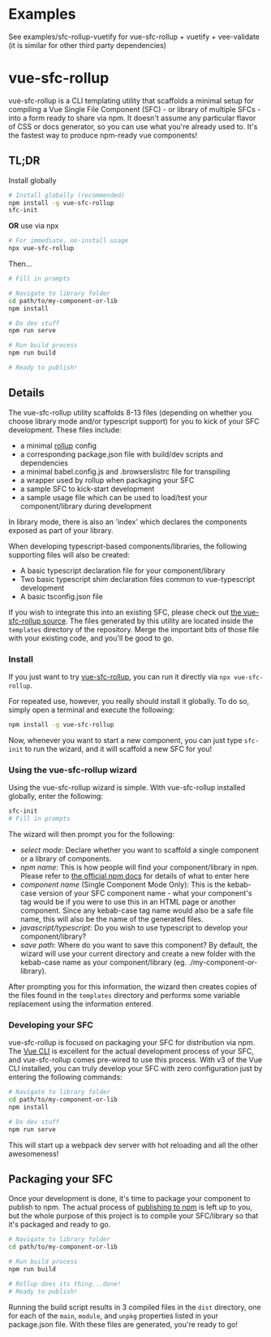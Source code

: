 # Examples
See examples/sfc-rollup-vuetify for vue-sfc-rollup + vuetify + vee-validate (it is similar for other third party dependencies)

# vue-sfc-rollup

vue-sfc-rollup is a CLI templating utility that scaffolds a minimal setup for compiling a Vue Single File Component (SFC) - or library of multiple SFCs - into a form ready to share via npm. It doesn't assume any particular flavor of CSS or docs generator, so you can use what you're already used to. It's the fastest way to produce npm-ready vue components!

## TL;DR
Install globally
```bash
# Install globally (recommended)
npm install -g vue-sfc-rollup
sfc-init
```
**OR** use via npx
```bash
# For immediate, no-install usage
npx vue-sfc-rollup
```
Then...
```bash
# Fill in prompts

# Navigate to library folder
cd path/to/my-component-or-lib
npm install

# Do dev stuff
npm run serve

# Run build process
npm run build

# Ready to publish!
```


## Details

The vue-sfc-rollup utility scaffolds 8-13 files (depending on whether you choose library mode and/or typescript support) for you to kick of your SFC development. These files include:
- a minimal [rollup](https://rollupjs.org) config
- a corresponding package.json file with build/dev scripts and dependencies
- a minimal babel.config.js and .browserslistrc file for transpiling
- a wrapper used by rollup when packaging your SFC
- a sample SFC to kick-start development
- a sample usage file which can be used to load/test your component/library during development

In library mode, there is also an 'index' which declares the components exposed as part of your library.

When developing typescript-based components/libraries, the following supporting files will also be created:
- A basic typescript declaration file for your component/library
- Two basic typescript shim declaration files common to vue-typescript development
- A basic tsconfig.json file

If you wish to integrate this into an existing SFC, please check out [the vue-sfc-rollup source](https://github.com/team-innovation/vue-sfc-rollup). The files generated by this utility are located inside the `templates` directory of the repository. Merge the important bits of those file with your existing code, and you'll be good to go.

### Install

If you just want to try [vue-sfc-rollup](https://www.npmjs.com/package/vue-sfc-rollup), you can run it directly via `npx vue-sfc-rollup`.

For repeated use, however, you really should install it globally. To do so, simply open a terminal and execute the following:

```bash
npm install -g vue-sfc-rollup
```

Now, whenever you want to start a new component, you can just type `sfc-init` to run the wizard, and it will scaffold a new SFC for you!

### Using the vue-sfc-rollup wizard

Using the vue-sfc-rollup wizard is simple. With vue-sfc-rollup installed globally, enter the following:
```bash
sfc-init
# Fill in prompts
```
The wizard will then prompt you for the following:

  - *select mode*: Declare whether you want to scaffold a single component or a library of components.
  - *npm name*: This is how people will find your component/library in npm. Please refer to [the official npm docs](https://docs.npmjs.com/files/package.json#name) for details of what to enter here
  - *component name* (Single Component Mode Only): This is the kebab-case version of your SFC component name - what your component's tag would be if you were to use this in an HTML page or another component. Since any kebab-case tag name would also be a safe file name, this will also be the name of the generated files.
  - *javascript/typescript*: Do you wish to use typescript to develop your component/library?
  - *save path*: Where do you want to save this component? By default, the wizard will use your current directory and create a new folder with the kebab-case name as your component/library (eg. ./my-component-or-library).

After prompting you for this information, the wizard then creates copies of the files found in the `templates` directory and performs some variable replacement using the information entered.

### Developing your SFC

vue-sfc-rollup is focused on packaging your SFC for distribution via npm. The [Vue CLI](https://cli.vuejs.org/) is excellent for the actual development process of your SFC, and vue-sfc-rollup comes pre-wired to use this process. With v3 of the Vue CLI installed, you can truly develop your SFC with zero configuration just by entering the following commands:

```bash
# Navigate to library folder
cd path/to/my-component-or-lib
npm install

# Do dev stuff
npm run serve
```

This will start up a webpack dev server with hot reloading and all the other awesomeness!

## Packaging your SFC

Once your development is done, it's time to package your component to publish to npm. The actual process of [publishing to npm](https://docs.npmjs.com/getting-started/publishing-npm-packages) is left up to you, but the whole purpose of this project is to compile your SFC/library so that it's packaged and ready to go.

```bash
# Navigate to library folder
cd path/to/my-component-or-lib

# Run build process
npm run build

# Rollup does its thing...done!
# Ready to publish!
```

Running the build script results in 3 compiled files in the `dist` directory, one for each of the `main`, `module`, and `unpkg` properties listed in your package.json file. With these files are generated, you're ready to go!
